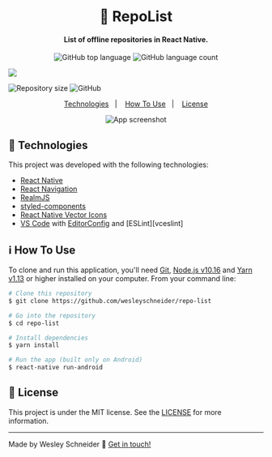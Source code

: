 
<h1 align="center">
    📵 RepoList
</h1>

<h4 align="center">
  List of offline repositories in React Native.
</h4>
<p align="center">
  <img alt="GitHub top language" src="https://img.shields.io/github/languages/top/wesleyschneider/repo-list.svg">

  <img alt="GitHub language count" src="https://img.shields.io/github/languages/count/wesleyschneider/repo-list.svg">

  <a href="https://www.codacy.com/manual/wesleyschneider/repo-list?utm_source=github.com&amp;utm_medium=referral&amp;utm_content=wesleyschneider/repo-list&amp;utm_campaign=Badge_Grade"><img src="https://app.codacy.com/project/badge/Grade/c7560f1a358e42c6a32315fc582ecc60"/></a>

  <img alt="Repository size" src="https://img.shields.io/github/repo-size/wesleyschneider/repo-list.svg">
  
  <img alt="GitHub" src="https://img.shields.io/github/license/wesleyschneider/repo-list.svg">
</p>

<p align="center">
  <a href="#rocket-technologies">Technologies</a>&nbsp;&nbsp;&nbsp;|&nbsp;&nbsp;&nbsp;
  <a href="#information_source-how-to-use">How To Use</a>&nbsp;&nbsp;&nbsp;|&nbsp;&nbsp;&nbsp;
  <a href="#memo-license">License</a>
</p>

<p align="center">
  <img alt="App screenshot" src="https://raw.githubusercontent.com/wesleyschneider/repo-list/master/assets/app.gif" />
</p>

## :rocket: Technologies

This project was developed with the following technologies:

-  [React Native](https://reactnative.dev/)
-  [React Navigation](https://reactnavigation.org/)
-  [RealmJS](https://github.com/realm/realm-js)
-  [styled-components](https://www.styled-components.com/)
-  [React Native Vector Icons](https://github.com/oblador/react-native-vector-icons)
-  [VS Code][vc] with [EditorConfig][vceditconfig] and [ESLint][vceslint]

## :information_source: How To Use

To clone and run this application, you'll need [Git](https://git-scm.com), [Node.js v10.16][nodejs] and [Yarn v1.13][yarn] or higher installed on your computer. From your command line:

```bash
# Clone this repository
$ git clone https://github.com/wesleyschneider/repo-list

# Go into the repository
$ cd repo-list

# Install dependencies
$ yarn install

# Run the app (built only on Android)
$ react-native run-android
```

## :memo: License
This project is under the MIT license. See the [LICENSE](https://github.com/wesleyschneider/repo-list/blob/master/LICENSE) for more information.

---

Made by Wesley Schneider :wave: [Get in touch!](https://www.linkedin.com/in/wesley-schneider-aires/)

[nodejs]: https://nodejs.org/
[yarn]: https://yarnpkg.com/
[vc]: https://code.visualstudio.com/
[vceditconfig]: https://marketplace.visualstudio.com/items?itemName=EditorConfig.EditorConfig
